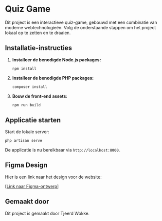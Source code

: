 # Quiz Game

Dit project is een interactieve quiz-game, gebouwd met een combinatie van moderne webtechnologieën. Volg de onderstaande stappen om het project lokaal op te zetten en te draaien.

## Installatie-instructies

1. **Installeer de benodigde Node.js packages:**

   ```bash
   npm install
   ```

2. **Installeer de benodigde PHP packages:**

   ```bash
   composer install
   ```

3. **Bouw de front-end assets:**

   ```bash
   npm run build
   ```

## Applicatie starten

Start de lokale server:

```bash
php artisan serve
```

De applicatie is nu bereikbaar via `http://localhost:8000`.

## Figma Design

Hier is een link naar het design voor de website:

[[Link naar Figma-ontwerp](https://www.figma.com/design/QxNRrGWOZOhQnhTrq8mPXX/Quiz-game?node-id=0-1&node-type=canvas&t=NyqvWAfu9kjpctuP-0)]

## Gemaakt door

Dit project is gemaakt door Tjeerd Wokke.
